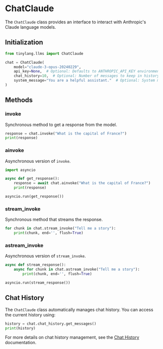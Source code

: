 # ChatClaude

The `ChatClaude` class provides an interface to interact with Anthropic's Claude language models.

## Initialization

```python
from tinylang.llms import ChatClaude

chat = ChatClaude(
    model="claude-3-opus-20240229",
    api_key=None,  # Optional: Defaults to ANTHROPIC_API_KEY environment variable
    chat_history=10,  # Optional: Number of messages to keep in history
    system_message="You are a helpful assistant."  # Optional: System message for the conversation
)
```

## Methods

### invoke

Synchronous method to get a response from the model.

```python
response = chat.invoke("What is the capital of France?")
print(response)
```

### ainvoke

Asynchronous version of `invoke`.

```python
import asyncio

async def get_response():
    response = await chat.ainvoke("What is the capital of France?")
    print(response)

asyncio.run(get_response())
```

### stream_invoke

Synchronous method that streams the response.

```python
for chunk in chat.stream_invoke("Tell me a story"):
    print(chunk, end='', flush=True)
```

### astream_invoke

Asynchronous version of `stream_invoke`.

```python
async def stream_response():
    async for chunk in chat.astream_invoke("Tell me a story"):
        print(chunk, end='', flush=True)

asyncio.run(stream_response())
```

## Chat History

The `ChatClaude` class automatically manages chat history. You can access the current history using:

```python
history = chat.chat_history.get_messages()
print(history)
```

For more details on chat history management, see the [Chat History](chat_history.md) documentation.
